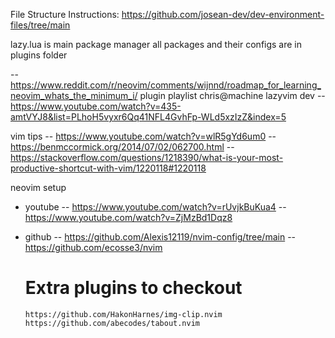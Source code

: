 File Structure
Instructions: https://github.com/josean-dev/dev-environment-files/tree/main

lazy.lua is main package manager
all packages and their configs are in plugins folder

-- https://www.reddit.com/r/neovim/comments/wijnnd/roadmap_for_learning_neovim_whats_the_minimum_i/
plugin playlist chris@machine lazyvim dev
-- https://www.youtube.com/watch?v=435-amtVYJ8&list=PLhoH5vyxr6Qq41NFL4GvhFp-WLd5xzIzZ&index=5

vim tips
-- https://www.youtube.com/watch?v=wlR5gYd6um0
-- https://benmccormick.org/2014/07/02/062700.html
-- https://stackoverflow.com/questions/1218390/what-is-your-most-productive-shortcut-with-vim/1220118#1220118

neovim setup

- youtube
  -- https://www.youtube.com/watch?v=rUvjkBuKua4
  -- https://www.youtube.com/watch?v=ZjMzBd1Dqz8

- github
  -- https://github.com/Alexis12119/nvim-config/tree/main
  -- https://github.com/ecosse3/nvim

  # Extra plugins to checkout

  `https://github.com/HakonHarnes/img-clip.nvim`
  `https://github.com/abecodes/tabout.nvim`
